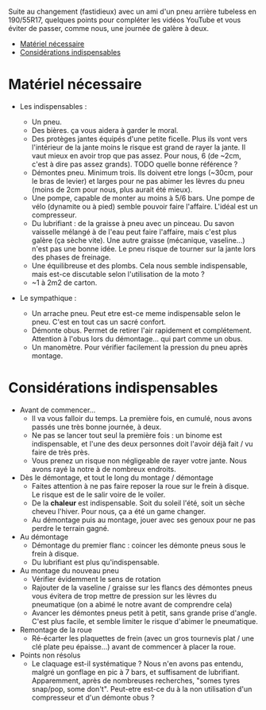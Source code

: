 Suite au changement (fastidieux) avec un ami d'un pneu arrière tubeless en 190/55R17, quelques points pour compléter les vidéos YouTube et vous éviter de passer, comme nous, une journée de galère à deux.

<!-- START doctoc generated TOC please keep comment here to allow auto update -->
<!-- DON'T EDIT THIS SECTION, INSTEAD RE-RUN doctoc TO UPDATE -->

- [Matériel nécessaire](#mat%C3%A9riel-n%C3%A9cessaire)
- [Considérations indispensables](#consid%C3%A9rations-indispensables)

<!-- END doctoc generated TOC please keep comment here to allow auto update -->

# Matériel nécessaire
* Les indispensables :
  * Un pneu.
  * Des bières. ça vous aidera à garder le moral.
  * Des protèges jantes équipés d'une petite ficelle. Plus ils vont vers l'intérieur de la jante moins le risque est grand de rayer la jante. Il vaut mieux en avoir trop que pas assez. Pour nous, 6 (de ~2cm, c'est à dire pas assez grands). TODO quelle bonne référence ?
  * Démontes pneu. Minimum trois. Ils doivent etre longs (~30cm, pour le bras de levier) et larges pour ne pas abimer les lèvres du pneu (moins de 2cm pour nous, plus aurait été mieux).
  * Une pompe, capable de monter au moins à 5/6 bars. Une pompe de vélo (dynamite ou à pied) semble pouvoir faire l'affaire. L'idéal est un compresseur.
  * Du lubrifiant : de la graisse à pneu avec un pinceau. Du savon vaisselle mélangé à de l'eau peut faire l'affaire, mais c'est plus galère (ça sèche vite). Une autre graisse (mécanique, vaseline...) n'est pas une bonne idée. Le pneu risque de tourner sur la jante lors des phases de freinage.
  * Une équilibreuse et des plombs. Cela nous semble indispensable, mais est-ce discutable selon l'utilisation de la moto ?
  * ~1 à 2m2 de carton.

* Le sympathique :
  * Un arrache pneu. Peut etre est-ce meme indispensable selon le pneu. C'est en tout cas un sacré confort.
  * Démonte obus. Permet de retirer l'air rapidement et complétement. Attention à l'obus lors du démontage... qui part comme un obus.
  * Un manomètre. Pour vérifier facilement la pression du pneu après montage.

# Considérations indispensables
* Avant de commencer...
  * Il va vous falloir du temps. La première fois, en cumulé, nous avons passés une très bonne journée, à deux.
  * Ne pas se lancer tout seul la première fois : un binome est indispensable, et l'une des deux personnes doit l'avoir déjà fait / vu faire de très près.
  * Vous prenez un risque non négligeable de rayer votre jante. Nous avons rayé la notre à de nombreux endroits.
* Dès le démontage, et tout le long du montage / démontage
  * Faites attention à ne pas faire reposer la roue sur le frein à disque. Le risque est de le salir voire de le voiler.
  * De la **chaleur** est indispensable. Soit du soleil l'été, soit un sèche cheveu l'hiver. Pour nous, ça a été un game changer.
  * Au démontage puis au montage, jouer avec ses genoux pour ne pas perdre le terrain gagné.
* Au démontage
  * Démontage du premier flanc : coincer les démonte pneus sous le frein à disque.
  * Du lubrifiant est plus qu'indispensable.
* Au montage du nouveau pneu
  * Vérifier évidemment le sens de rotation
  * Rajouter de la vaseline / graisse sur les flancs des démontes pneus vous évitera de trop mettre de pression sur les lèvres du pneumatique (on a abimé le notre avant de comprendre cela)
  * Avancer les démontes pneus petit à petit, sans grande prise d'angle. C'est plus facile, et semble limiter le risque d'abimer le pneumatique.
* Remontage de la roue
  * Ré-écarter les plaquettes de frein (avec un gros tournevis plat / une clé plate peu épaisse...) avant de commencer à placer la roue.
* Points non résolus
  * Le claquage est-il systématique ? Nous n'en avons pas entendu, malgré un gonflage en pic à 7 bars, et suffisament de lubrifiant. Apparemment, après de nombreuses recherches, "somes tyres snap/pop, some don't". Peut-etre est-ce du à la non utilisation d'un compresseur et d'un démonte obus ?
